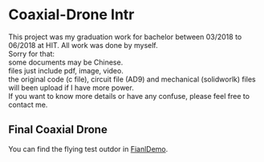 # Coaxial-Drone Intr
This project was my graduation work for bachelor between 03/2018 to 06/2018 at HIT. All work was done by myself.  
Sorry for that:  
    some documents may be Chinese.  
    files just include pdf, image, video.  
    the original code (c file), circuit file (AD9) and mechanical (solidworlk) files will been upload if I have more power.  
If you want to know more details or have any confuse, please feel free to contact me.

## Final Coaxial Drone
You can find the flying test outdor in [FianlDemo](/FianalDemo).


